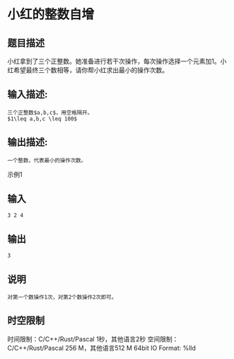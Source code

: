 # 小红的整数自增

## 题目描述

小红拿到了三个正整数。她准备进行若干次操作，每次操作选择一个元素加1。小红希望最终三个数相等，请你帮小红求出最小的操作次数。

## 输入描述:
    
    
    三个正整数$a,b,c$，用空格隔开。  
    $1\leq a,b,c \leq 100$

## 输出描述:
    
    
    一个整数，代表最小的操作次数。

示例1 

## 输入
    
    
    3 2 4

## 输出
    
    
    3

## 说明
    
    
    对第一个数操作1次，对第2个数操作2次即可。


## 时空限制

时间限制：C/C++/Rust/Pascal 1秒，其他语言2秒
空间限制：C/C++/Rust/Pascal 256 M，其他语言512 M
64bit IO Format: %lld